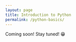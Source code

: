 ```yaml
---
layout: page
title: Introduction to Python
permalink: /python-basics/
---
```


Coming soon! Stay tuned! 😁
